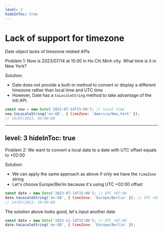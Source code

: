 ```yaml
---
level: 2
hideInToc: true
---
```


# Lack of support for timezone

Date object lacks of timezone related APIs
<v-click>

Problem 1: Now is 2023/07/14 at 15:00 in Ho Chi Minh city. What time is it in New York?

</v-click>

<v-click>

Solution:
- Date does not provide a built-in method to convert or display a different timezone rather than local time and UTC time
- However, Date has a `toLocaleString` method to take advantage of the Intl API.
</v-click>

<v-click>

```js
const now = new Date('2023-07-14T15:00'); // local time
now.toLocaleString('en-GB', { timeZone: 'America/New_York' });
// 14/07/2023, 04:00:00
```
</v-click>

---
level: 3
hideInToc: true
---

Problem 2: We want to convert a local date to a date with UTC offset equals to +02:00

<v-click>

Solution:
- We can apply the same approach as above if only we have the `timeZone` string
- Let's choose Europe/Berlin because it's using UTC +02:00 offset

```js
const date = new Date('2023-07-14T15:00'); // UTC +07:00
date.toLocaleString('en-GB', { timeZone: 'Europe/Berlin' }); // UTC +02:00
// 14/07/2023, 10:00:00
```
</v-click>

<v-click>

The solution above looks good, let's input another date
</v-click>

<v-click>

```js
const date = new Date('2023-11-14T15:00'); // UTC +07:00
date.toLocaleString('en-GB', { timeZone: 'Europe/Berlin' });
```
</v-click>
